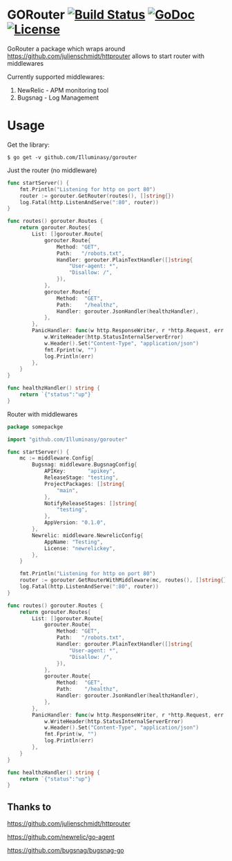 # GORouter [![Build Status](https://travis-ci.org/Illuminasy/gorouter.svg?branch=master)](https://travis-ci.org/Illuminasy/gorouter) [![GoDoc](https://godoc.org/github.com/Illuminasy/gorouter?status.svg)](https://godoc.org/github.com/Illuminasy/gorouter) [![License](https://img.shields.io/badge/license-MIT-blue.svg)](https://github.com/Illuminasy/gorouter/blob/master/LICENSE.md)

GoRouter a package which wraps around https://github.com/julienschmidt/httprouter
allows to start router with middlewares

Currently supported middlewares:
1) NewRelic - APM monitoring tool
2) Bugsnag - Log Management
 
# Usage

Get the library:

    $ go get -v github.com/Illuminasy/gorouter

Just the router (no middleware)
```go
func startServer() {
	fmt.Println("Listening for http on port 80")
	router := gorouter.GetRouter(routes(), []string{})
	log.Fatal(http.ListenAndServe(":80", router))
}

func routes() gorouter.Routes {
	return gorouter.Routes{
		List: []gorouter.Route{
			gorouter.Route{
				Method: "GET",
				Path:   "/robots.txt",
				Handler: gorouter.PlainTextHandler([]string{
					"User-agent: *",
					"Disallow: /",
				}),
			},
			gorouter.Route{
				Method:  "GET",
				Path:    "/healthz",
				Handler: gorouter.JsonHandler(healthzHandler),
			},
		},
		PanicHandler: func(w http.ResponseWriter, r *http.Request, err interface{}) {
			w.WriteHeader(http.StatusInternalServerError)
			w.Header().Set("Content-Type", "application/json")
			fmt.Fprint(w, "")
			log.Println(err)
		},
	}
}

func healthzHandler() string {
	return `{"status":"up"}`
}

```

Router with middlewares
```go
package somepackge

import "github.com/Illuminasy/gorouter"

func startServer() {
	mc := middleware.Config{
		Bugsnag: middleware.BugsnagConfig{
			APIKey:       "apikey",
			ReleaseStage: "testing",
			ProjectPackages: []string{
				"main",
			},
			NotifyReleaseStages: []string{
				"testing",
			},
			AppVersion: "0.1.0",
		},
		Newrelic: middleware.NewrelicConfig{
			AppName: "Testing",
			License: "newrelickey",
		},
	}

	fmt.Println("Listening for http on port 80")
	router := gorouter.GetRouterWithMiddleware(mc, routes(), []string{})
	log.Fatal(http.ListenAndServe(":80", router))
}

func routes() gorouter.Routes {
	return gorouter.Routes{
		List: []gorouter.Route{
			gorouter.Route{
				Method: "GET",
				Path:   "/robots.txt",
				Handler: gorouter.PlainTextHandler([]string{
					"User-agent: *",
					"Disallow: /",
				}),
			},
			gorouter.Route{
				Method:  "GET",
				Path:    "/healthz",
				Handler: gorouter.JsonHandler(healthzHandler),
			},
		},
		PanicHandler: func(w http.ResponseWriter, r *http.Request, err interface{}) {
			w.WriteHeader(http.StatusInternalServerError)
			w.Header().Set("Content-Type", "application/json")
			fmt.Fprint(w, "")
			log.Println(err)
		},
	}
}

func healthzHandler() string {
	return `{"status":"up"}`
}
```

## Thanks to
https://github.com/julienschmidt/httprouter

https://github.com/newrelic/go-agent

https://github.com/bugsnag/bugsnag-go
